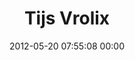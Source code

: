 ---
title: "Tijs Vrolix"
date: 2012-05-20 07:55:08 00:00
permalink: /tijs
twitter: "tijs"
likes: [137]
id: 485
gravatar: "http://www.gravatar.com/avatar/9a9d6d41b78fd5855fe5f06f023c4f81"
---